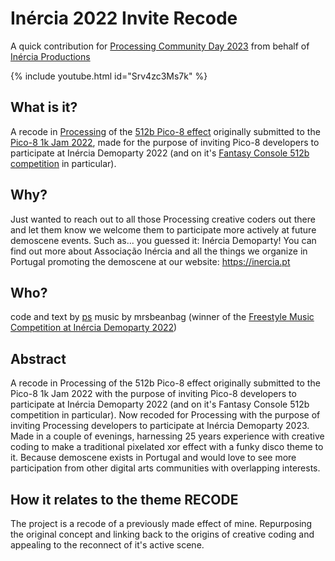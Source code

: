 # Inércia 2022 Invite Recode
A quick contribution for [Processing Community Day 2023](https://pcd.fba.up.pt/2023/)
from behalf of [Inércia Productions](https://www.pouet.net/groups.php?which=3598)

{% include youtube.html id="Srv4zc3Ms7k" %}

## What is it?
A recode in [Processing](https://processing.org/) of the [512b Pico-8 effect](https://psenough.itch.io/pico-8-512b-inercia-invitation) originally submitted to the [Pico-8 1k Jam 2022](https://itch.io/jam/pico-1k-2022), made for the purpose of inviting Pico-8 developers to participate at Inércia Demoparty 2022 (and on it's [Fantasy Console 512b competition](https://demozoo.org/parties/4406/#competition_17510) in particular).
## Why?
Just wanted to reach out to all those Processing creative coders out there and let them know we welcome them to participate more actively at future demoscene events. Such as... you guessed it: Inércia Demoparty!
You can find out more about Associação Inércia and all the things we organize in Portugal promoting the demoscene at our website: https://inercia.pt
## Who?
code and text by [ps](https://github.com/psenough)
music by mrsbeanbag (winner of the [Freestyle Music Competition at Inércia Demoparty 2022](https://demozoo.org/parties/4406/#competition_17499))
## Abstract
A recode in Processing of the 512b Pico-8 effect originally submitted to the Pico-8 1k Jam 2022 with the purpose of inviting Pico-8 developers to participate at Inércia Demoparty 2022 (and on it's Fantasy Console 512b competition in particular). Now recoded for Processing with the purpose of inviting Processing developers to participate at Inércia Demoparty 2023. Made in a couple of evenings, harnessing 25 years experience with creative coding to make a traditional pixelated xor effect with a funky disco theme to it. Because demoscene exists in Portugal and would love to see more participation from other digital arts communities with overlapping interests.
## How it relates to the theme RECODE
The project is a recode of a previously made effect of mine. Repurposing the original concept and linking back to the origins of creative coding and appealing to the reconnect of it's active scene.
